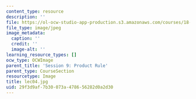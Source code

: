 ```yaml
---
content_type: resource
description: ''
file: https://ol-ocw-studio-app-production.s3.amazonaws.com/courses/18-01sc-single-variable-calculus-fall-2010/29f3d9af7b30073a478656282d0a2d30_lec04.jpg
file_type: image/jpeg
image_metadata:
  caption: ''
  credit: ''
  image-alt: ''
learning_resource_types: []
ocw_type: OCWImage
parent_title: 'Session 9: Product Rule'
parent_type: CourseSection
resourcetype: Image
title: lec04.jpg
uid: 29f3d9af-7b30-073a-4786-56282d0a2d30
---
```

